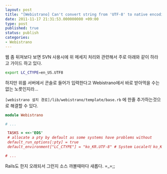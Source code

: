 ```yaml
---
layout: post
title: "[Webistrano] Can't convert string from 'UTF-8' to native encoding"
date: 2011-11-17 21:31:53.000000000 +09:00
type: post
published: true
status: publish
categories:
- Webistrano
---
```

웹 좀 뒤져보다 보면 SVN 사용시에 위 메세지 처리와 관련해서 주로 아래와 같이 하라고 가이드 하고 있다.

```sh
export LC_CTYPE=en_US.UTF8
```

하지만 위를 서버에서 콘솔로 들어가 입력한다고 Webistrano에서 바로 받아먹을 수는 없는 노릇인지라...

`[webistrano 설치 경로]/lib/webistrano/template/base.rb` 에 한줄 추가하는것으로 해결할 수 있다.

```ruby
module Webistrano

# ...

 TASKS = <<-'EOS'
 # allocate a pty by default as some systems have problems without
 default_run_options[:pty] = true
 default_environment["LC_CTYPE"] = "ko_KR.UTF-8" # System Locale이 ko_KR.UTF-8임. 이 부분을 입맛에 맞게 고치면 된다.

# ...
```

Rails도 한지 오래되서 그런지 소스 까볼때마다 새롭다. =_=;;
